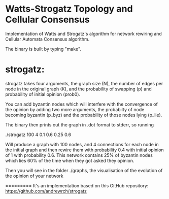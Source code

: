 Watts-Strogatz Topology and Cellular Consensus
========

Implementation of Watts and Strogatz&#39;s algorithm for network rewiring and Cellular Automata Consensus algorithm.

The binary is built by typing "make".

strogatz:
=========

strogatz takes four arguments, the graph size (N), the number of edges per node in the original graph (K), and the probability of swapping (p) and probability of initial opinion (prob0).

You can add byzantin nodes which will interfere with the convergence of the opinion by adding two more arguments, the probabilty of node becoming byzantin (p_byz) and the probability of those nodes lying (p_lie).

The binary then prints out the graph in .dot format to stderr, so running

./strogatz 100 4 0.1 0.6 0.25 0.6

Will produce a graph with 100 nodes, and 4 connections for each node in the initial graph and then rewire them with probability 0.4 with initial opinion of 1 with probability 0.6. This network contains 25% of byzantin nodes which lies 60% of the time when they got asked they opinion. 

Then you will see in the folder ./graphs, the visualisation of the evolution of the opinion of your network

=========
It's an implementation based on this GitHub repository: https://github.com/andrewrch/strogatz
